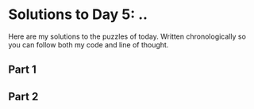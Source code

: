 # Solutions to Day 5: ..

Here are my solutions to the puzzles of today. Written chronologically so you can follow both my code and line of thought.

## Part 1



## Part 2

